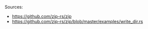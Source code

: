 Sources: 
- https://github.com/zip-rs/zip
- https://github.com/zip-rs/zip/blob/master/examples/write_dir.rs
